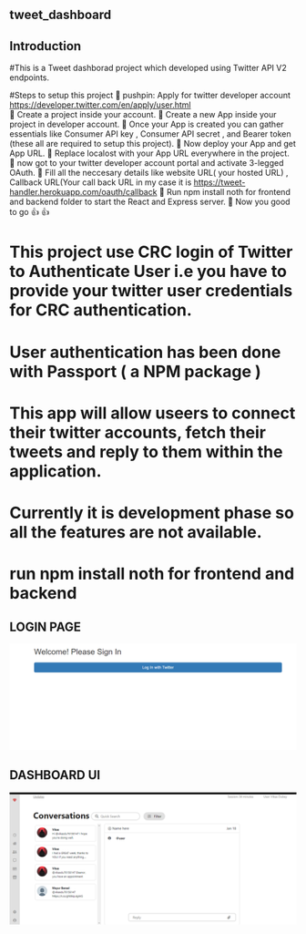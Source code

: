 ## tweet_dashboard

## Introduction

#This is a Tweet dashborad project which developed using Twitter API V2 endpoints.

#Steps to setup this project
:pushpin: pushpin: Apply for twitter developer account https://developer.twitter.com/en/apply/user.html <br/>
:pushpin: Create a project inside your account.
:pushpin: Create a new App inside your project in developer account.
:pushpin: Once your App is created you can gather essentials like Consumer API key , Consumer API secret , and Bearer token (these all are required to setup this project).
:pushpin: Now deploy your App and get App URL.
:pushpin: Replace localost with your App URL everywhere in the project.
:pushpin: now got to your twitter developer account portal and activate 3-legged OAuth.
:pushpin: Fill all the neccesary details like website URL( your hosted URL) , Callback URL(Your call back URL in my case it is https://tweet-handler.herokuapp.com/oauth/callback
:pushpin: Run npm install noth for frontend and backend folder  to start the React and Express server.
:pushpin: Now you good to go :+1: :+1:

# This project use CRC login of Twitter to Authenticate User i.e you have to provide your twitter user credentials for CRC authentication.
# User authentication has been done with Passport ( a NPM package ) 


# This app will allow useers to connect their twitter accounts, fetch their tweets and reply to them within the application.
# Currently it is development phase so all the features are not available.

# run npm install noth for frontend and backend

## LOGIN PAGE
![alt text](https://github.com/vikas-dubey-1901/tweet_dashboard/blob/master/Screenshot%20(16).png)

## DASHBOARD UI
![alt text](https://github.com/vikas-dubey-1901/tweet_dashboard/blob/master/Screenshot%20(15).png)
